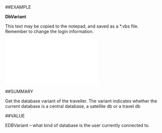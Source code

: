 
##EXAMPLE

**DbVariant**

This text may be copied to the notepad, and saved as a *.vbs file. Remember to change the login information.

![](..\..\Examples\vbs\SOTravelInfo.DbVariant.vbs.txt)


##SUMMARY

Get the database variant of the traveller. The variant indicates whether the current database is a central database, a satellite db or a travel db


##VALUE

EDBVariant – what kind of database is the user currently connected to.

